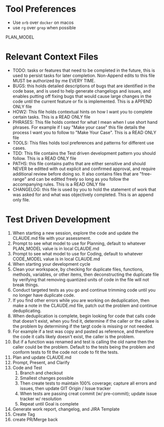 
# Tool Preferences
- Use `orb` over `docker` on macos
- use `rg` over `grep` when possible

PLAN_MODEL

# Relevant Context Files

- TODO: tasks or features that need to be completed in the future, this is used to persist tasks for later completion. Non-Append edits to this file MUST be authorized by me EVERY TIME.
- BUGS: this holds detailed descriptions of bugs that are identified in the code base, and is used to help generate changelogs and issues, and enables putting off fixing bugs that would cause large changes in the code until the current feature or fix is implemented. This is a APPEND ONLY file
- HOW2: This file holds contextual hints on how I want you to complete certain tasks. This is a READ ONLY file
- PHRASES: This file holds context for what I mean when I use short hand phrases. For example if I say "Make your case" this file details the process I want you to follow to "Make Your Case". This is a READ ONLY file
- TOOLS: This files holds tool preferences and patterns for different use cases.
- TDD: This file contains the Test driven development pattern you should follow. This is a READ ONLY file
- PATHS: this file contains paths that are either sensitive and should NEVER be editted with out explicit and confirmed approval, and require additional review before doing so. It also contains files that are "free-range" and can be editted freely so long as you follow the accompanying rules. This is a READ ONLY file
- CHANGELOG: this file is used by you to hold the statement of work that was asked for and what was objectively completed. This is an append only file.

# Test Driven Development

1. When starting a new session, explore the code and update the CLAUDE.md file with your assessment.
2. Prompt to see what model to use for Planning, default to whatever PLAN_MODEL value is in local CLAUDE.md
3. Prompt to see what model to use for Coding, default to whatever CODE_MODEL value is in local CLAUDE.md
4. When starting your development cycle
  1. Clean your workspace, by checking for duplicate files, functions, methods, variables, or other items, then deconstructing the duplicate file by verifying that removing quantized units of code in the file will not break things.
  2. Conduct targeted tests as you go and continue trimming code until you no longer have duplicate code.
  3. If you find other errors while you are working on deduplication, then make a note in the CLAUDE.md file, patch out the problem and continue deduplicating.
  4. When deduplication is complete, begin looking for code that calls code that doesn't exist, when you find it, determine if the caller or the callee is the problem by determining if the targt code is missing or not needed.
  5. For example if a test was copy and pasted as reference, and therefore the code it calls likely doesn't exist, the caller is the problem.
  6. But if a function was renamed and test is calling the old name then the caller could be the problem. Default to the tests being the problem and conform tests to fit the code not code to fit the tests.
  7. Plan and update CLAUDE.md
  8. Prompt, Present, and Clarify
  9. Code and Test
     1. Branch and checkout
     2. Smallest changes possible
     3. Then create tests to maintain 100% coverage; capture all errors and issues, then update GIT Origin / Issue tracker
     4. When tests are passing creat commit (w/ pre-commit); update issue tracker w/ resolution
     5. Repeat until Goal is complete
  10. Generate work report, changelog, and JIRA Template
  11. Create Tag
  12. create PR/Merge back
     
     
